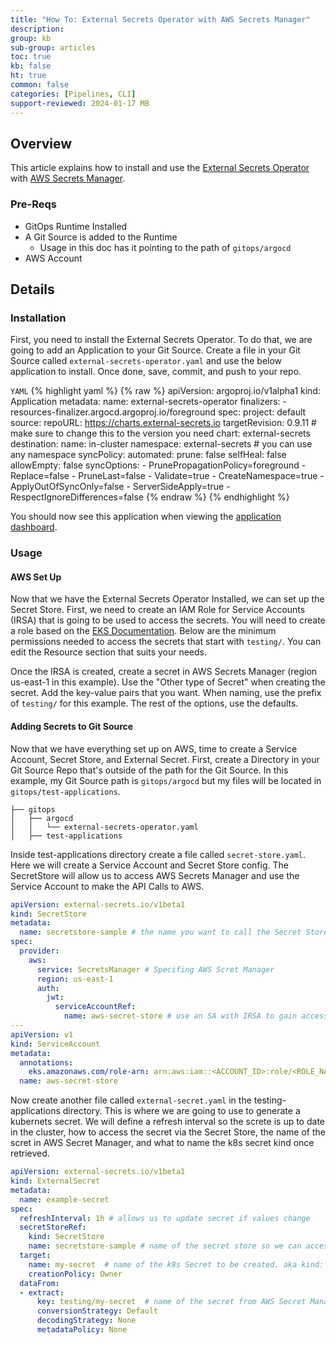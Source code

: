 ```yaml
---
title: "How To: External Secrets Operator with AWS Secrets Manager"
description: 
group: kb
sub-group: articles
toc: true
kb: false
ht: true
common: false
categories: [Pipelines, CLI]
support-reviewed: 2024-01-17 MB
---
```


## Overview

This article explains how to install and use the [External Secrets Operator](https://external-secrets.io/latest/) with [AWS Secrets Manager](https://aws.amazon.com/secrets-manager/).

### Pre-Reqs

- GitOps Runtime Installed
- A Git Source is added to the Runtime
  - Usage in this doc has it pointing to the path of `gitops/argocd`
- AWS Account

## Details

### Installation

First, you need to install the External Secrets Operator. To do that, we are going to add an Application to your Git Source. Create a file in your Git Source called `external-secrets-operator.yaml` and use the below application to install. Once done, save, commit, and push to your repo.


`YAML`
{% highlight yaml %}
{% raw %}
apiVersion: argoproj.io/v1alpha1
kind: Application
metadata:
  name: external-secrets-operator
  finalizers:
    - resources-finalizer.argocd.argoproj.io/foreground
spec:
  project: default
  source:
    repoURL: https://charts.external-secrets.io
    targetRevision: 0.9.11 # make sure to change this to the version you need
    chart: external-secrets
  destination:
    name: in-cluster
    namespace: external-secrets # you can use any namespace
  syncPolicy:
    automated:
      prune: false
      selfHeal: false
      allowEmpty: false
    syncOptions:
      - PrunePropagationPolicy=foreground
      - Replace=false
      - PruneLast=false
      - Validate=true
      - CreateNamespace=true
      - ApplyOutOfSyncOnly=false
      - ServerSideApply=true
      - RespectIgnoreDifferences=false
{% endraw %}
{% endhighlight %}


You should now see this application when viewing the [application dashboard](https://g.codefresh.io/2.0/applications-dashboard/list).

### Usage

#### AWS Set Up

Now that we have the External Secrets Operator Installed, we can set up the Secret Store. First, we need to create an IAM Role for Service Accounts (IRSA) that is going to be used to access the secrets. You will need to create a role based on the [EKS Documentation](https://docs.aws.amazon.com/eks/latest/userguide/iam-roles-for-service-accounts.html). Below are the minimum permissions needed to access the secrets that start with `testing/`. You can edit the Resource section that suits your needs.

<!--- 
{% raw %}
{% highlight json %}
{
    "Version": "2012-10-17",
    "Statement": [
        {
            "Effect": "Allow",
            "Action": [
                "secretsmanager:GetResourcePolicy",
                "secretsmanager:GetSecretValue",
                "secretsmanager:DescribeSecret",
                "secretsmanager:ListSecretVersionIds"
            ],
            "Resource": [
                "arn:aws:secretsmanager:us-east-1:<ACCOUNT_ID>:secret:testing/*"
            ]
        }
    ]
}
{% endhighlight %}
{% endraw %}

-->

Once the IRSA is created, create a secret in AWS Secrets Manager (region us-east-1 in this example). Use the "Other type of Secret" when creating the secret. Add the key-value pairs that you want. When naming, use the prefix of `testing/` for this example. The rest of the options, use the defaults.

#### Adding Secrets to Git Source

Now that we have everything set up on AWS, time to create a Service Account, Secret Store, and External Secret. First, create a Directory in your Git Source Repo that's outside of the path for the Git Source. In this example, my Git Source path is `gitops/argocd` but my files will be located in `gitops/test-applications`.


```shell
├── gitops
│   ├── argocd
│   │   └── external-secrets-operator.yaml
│   ├── test-applications
```

Inside test-applications directory create a file called `secret-store.yaml`.  Here we will create a Service Account and Secret Store config.  The SecretStore will allow us to access AWS Secrets Manager and use the Service Account to make the API Calls to AWS.



```yaml
apiVersion: external-secrets.io/v1beta1
kind: SecretStore
metadata:
  name: secretstore-sample # the name you want to call the Secret Store
spec:
  provider:
    aws:
      service: SecretsManager # Specifing AWS Scret Manager
      region: us-east-1
      auth:
        jwt:
          serviceAccountRef:
            name: aws-secret-store # use an SA with IRSA to gain access to the Secrets.
---
apiVersion: v1
kind: ServiceAccount
metadata:
  annotations:
    eks.amazonaws.com/role-arn: arn:aws:iam::<ACCOUNT_ID>:role/<ROLE_NAME> # The Role that you created to have access to Secrets Manager 
  name: aws-secret-store
```


Now create another file called `external-secret.yaml` in the testing-applications directory.  This is where we are going to use to generate a kubernets secret.  We will define a refresh interval so the screte is up to date in the cluster, how to access the secret via the Secret Store, the name of the scret in AWS Secret Manager, and what to name the k8s secret kind once retrieved.

```yaml
apiVersion: external-secrets.io/v1beta1
kind: ExternalSecret
metadata:
  name: example-secret
spec:
  refreshInterval: 1h # allows us to update secret if values change
  secretStoreRef:
    kind: SecretStore
    name: secretstore-sample # name of the secret store so we can access AWS Secret Manager
  target:
    name: my-secret  # name of the k8s Secret to be created. aka kind: Secert
    creationPolicy: Owner
  dataFrom:
  - extract:
      key: testing/my-secret  # name of the secret from AWS Secret Manager
      conversionStrategy: Default
      decodingStrategy: None
      metadataPolicy: None
```